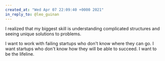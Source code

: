 ```yaml
---
created_at: "Wed Apr 07 22:09:40 +0000 2021"
in_reply_to: @leo_guinan
---
```


I realized that my biggest skill is understanding complicated structures and seeing unique solutions to problems. 

I want to work with failing startups who don't know where they can go. I want startups who don't know how they will be able to succeed. I want to be the lifeline.